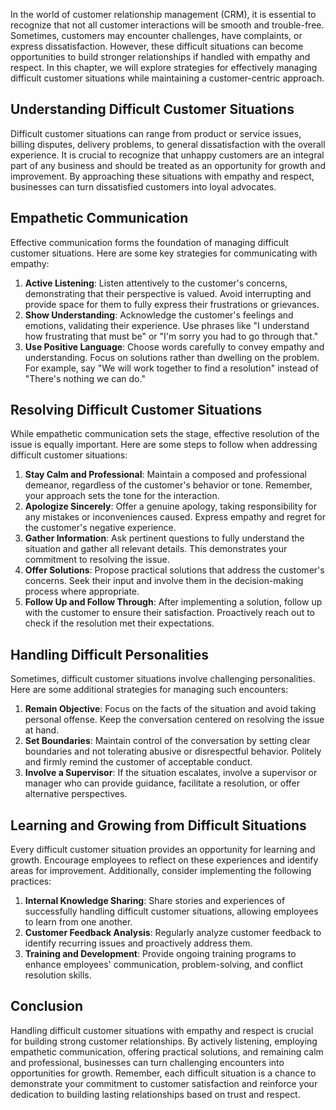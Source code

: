 
In the world of customer relationship management (CRM), it is essential to recognize that not all customer interactions will be smooth and trouble-free. Sometimes, customers may encounter challenges, have complaints, or express dissatisfaction. However, these difficult situations can become opportunities to build stronger relationships if handled with empathy and respect. In this chapter, we will explore strategies for effectively managing difficult customer situations while maintaining a customer-centric approach.

**Understanding Difficult Customer Situations**
-----------------------------------------------

Difficult customer situations can range from product or service issues, billing disputes, delivery problems, to general dissatisfaction with the overall experience. It is crucial to recognize that unhappy customers are an integral part of any business and should be treated as an opportunity for growth and improvement. By approaching these situations with empathy and respect, businesses can turn dissatisfied customers into loyal advocates.

**Empathetic Communication**
----------------------------

Effective communication forms the foundation of managing difficult customer situations. Here are some key strategies for communicating with empathy:

1. **Active Listening**: Listen attentively to the customer's concerns, demonstrating that their perspective is valued. Avoid interrupting and provide space for them to fully express their frustrations or grievances.
2. **Show Understanding**: Acknowledge the customer's feelings and emotions, validating their experience. Use phrases like "I understand how frustrating that must be" or "I'm sorry you had to go through that."
3. **Use Positive Language**: Choose words carefully to convey empathy and understanding. Focus on solutions rather than dwelling on the problem. For example, say "We will work together to find a resolution" instead of "There's nothing we can do."

**Resolving Difficult Customer Situations**
-------------------------------------------

While empathetic communication sets the stage, effective resolution of the issue is equally important. Here are some steps to follow when addressing difficult customer situations:

1. **Stay Calm and Professional**: Maintain a composed and professional demeanor, regardless of the customer's behavior or tone. Remember, your approach sets the tone for the interaction.
2. **Apologize Sincerely**: Offer a genuine apology, taking responsibility for any mistakes or inconveniences caused. Express empathy and regret for the customer's negative experience.
3. **Gather Information**: Ask pertinent questions to fully understand the situation and gather all relevant details. This demonstrates your commitment to resolving the issue.
4. **Offer Solutions**: Propose practical solutions that address the customer's concerns. Seek their input and involve them in the decision-making process where appropriate.
5. **Follow Up and Follow Through**: After implementing a solution, follow up with the customer to ensure their satisfaction. Proactively reach out to check if the resolution met their expectations.

**Handling Difficult Personalities**
------------------------------------

Sometimes, difficult customer situations involve challenging personalities. Here are some additional strategies for managing such encounters:

1. **Remain Objective**: Focus on the facts of the situation and avoid taking personal offense. Keep the conversation centered on resolving the issue at hand.
2. **Set Boundaries**: Maintain control of the conversation by setting clear boundaries and not tolerating abusive or disrespectful behavior. Politely and firmly remind the customer of acceptable conduct.
3. **Involve a Supervisor**: If the situation escalates, involve a supervisor or manager who can provide guidance, facilitate a resolution, or offer alternative perspectives.

**Learning and Growing from Difficult Situations**
--------------------------------------------------

Every difficult customer situation provides an opportunity for learning and growth. Encourage employees to reflect on these experiences and identify areas for improvement. Additionally, consider implementing the following practices:

1. **Internal Knowledge Sharing**: Share stories and experiences of successfully handling difficult customer situations, allowing employees to learn from one another.
2. **Customer Feedback Analysis**: Regularly analyze customer feedback to identify recurring issues and proactively address them.
3. **Training and Development**: Provide ongoing training programs to enhance employees' communication, problem-solving, and conflict resolution skills.

**Conclusion**
--------------

Handling difficult customer situations with empathy and respect is crucial for building strong customer relationships. By actively listening, employing empathetic communication, offering practical solutions, and remaining calm and professional, businesses can turn challenging encounters into opportunities for growth. Remember, each difficult situation is a chance to demonstrate your commitment to customer satisfaction and reinforce your dedication to building lasting relationships based on trust and respect.

